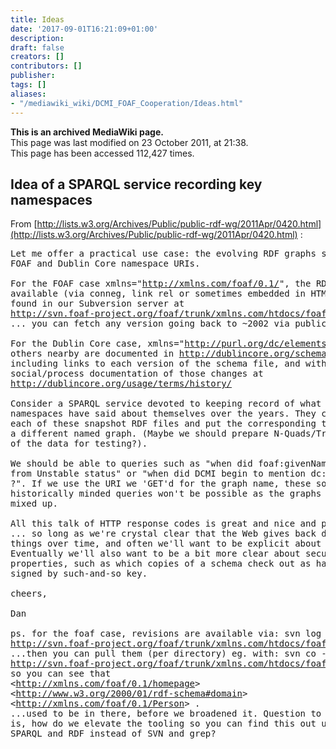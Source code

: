 ```yaml
---
title: Ideas
date: '2017-09-01T16:21:09+01:00'
description: 
draft: false
creators: []
contributors: []
publisher: 
tags: []
aliases:
- "/mediawiki_wiki/DCMI_FOAF_Cooperation/Ideas.html"
---
```


 **This is an archived MediaWiki page.**  
This page was last modified on 23 October 2011, at 21:38.  
This page has been accessed 112,427 times.

## Idea of a SPARQL service recording key namespaces 

From [http://lists.w3.org/Archives/Public/public-rdf-wg/2011Apr/0420.html](http://lists.w3.org/Archives/Public/public-rdf-wg/2011Apr/0420.html)&nbsp;:

<pre>Let me offer a practical use case: the evolving RDF graphs served from
FOAF and Dublin Core namespace URIs.

For the FOAF case xmlns="<a href="http://xmlns.com/foaf/0.1/" class="external free" rel="nofollow">http://xmlns.com/foaf/0.1/</a>", the RDF
available (via conneg, link rel or sometimes embedded in HTML) can be
found in our Subversion server at
<a href="http://svn.foaf-project.org/foaf/trunk/xmlns.com/htdocs/foaf/0.1/index.rdf" class="external free" rel="nofollow">http://svn.foaf-project.org/foaf/trunk/xmlns.com/htdocs/foaf/0.1/index.rdf</a>
... you can fetch any version going back to ~2002 via public SVN.

For the Dublin Core case, xmlns="<a href="http://purl.org/dc/elements/1.1/" class="external free" rel="nofollow">http://purl.org/dc/elements/1.1/</a>" and
others nearby are documented in <a href="http://dublincore.org/schemas/rdfs/" class="external free" rel="nofollow">http://dublincore.org/schemas/rdfs/</a>
including links to each version of the schema file, and with
social/process documentation of those changes at
<a href="http://dublincore.org/usage/terms/history/" class="external free" rel="nofollow">http://dublincore.org/usage/terms/history/</a>

Consider a SPARQL service devoted to keeping record of what key
namespaces have said about themselves over the years. They could take
each of these snapshot RDF files and put the corresponding triples in
a different named graph. (Maybe we should prepare N-Quads/Trig dumps
of the data for testing?).

We should be able to queries such as "when did foaf:givenName change
from Unstable status" or "when did DCMI begin to mention dc:audience
?". If we use the URI we 'GET'd for the graph name, these sort of
historically minded queries won't be possible as the graphs will get
mixed up.

All this talk of HTTP response codes is great and nice and practical,
... so long as we're crystal clear that the Web gives back different
things over time, and often we'll want to be explicit about that.
Eventually we'll also want to be a bit more clear about security
properties, such as which copies of a schema check out as having been
signed by such-and-so key.

cheers,

Dan

ps. for the foaf case, revisions are available via: svn log
<a href="http://svn.foaf-project.org/foaf/trunk/xmlns.com/htdocs/foaf/0.1/index.rdf" class="external free" rel="nofollow">http://svn.foaf-project.org/foaf/trunk/xmlns.com/htdocs/foaf/0.1/index.rdf</a>
...then you can pull them (per directory) eg. with: svn co -r r186
<a href="http://svn.foaf-project.org/foaf/trunk/xmlns.com/htdocs/foaf/0.1/" class="external free" rel="nofollow">http://svn.foaf-project.org/foaf/trunk/xmlns.com/htdocs/foaf/0.1/</a> ...
so you can see that
&lt;<a href="http://xmlns.com/foaf/0.1/homepage" class="external free" rel="nofollow">http://xmlns.com/foaf/0.1/homepage</a>&gt;
&lt;<a href="http://www.w3.org/2000/01/rdf-schema#domain" class="external free" rel="nofollow">http://www.w3.org/2000/01/rdf-schema#domain</a>&gt;
&lt;<a href="http://xmlns.com/foaf/0.1/Person" class="external free" rel="nofollow">http://xmlns.com/foaf/0.1/Person</a>&gt; .
...used to be in there, before we broadened it. Question to my mind
is, how do we elevate the tooling so you can find this out using
SPARQL and RDF instead of SVN and grep?
</pre>
